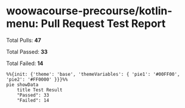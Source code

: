 # woowacourse-precourse/kotlin-menu: Pull Request Test Report

Total Pulls: **47**

Total Passed: **33**

Total Failed: **14**

```mermaid
%%{init: {'theme': 'base', 'themeVariables': { 'pie1': '#00FF00', 'pie2': '#FF0000' }}}%%
pie showData
    title Test Result
    "Passed": 33
    "Failed": 14
```

